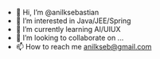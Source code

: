 - 👋 Hi, I’m @anilksebastian
- 👀 I’m interested in Java/JEE/Spring
- 🌱 I’m currently learning AI/UIUX
- 💞️ I’m looking to collaborate on ...
- 📫 How to reach me anilkseb@gmail.com

<!---
anilksebastian/anilksebastian is a ✨ special ✨ repository because its `README.md` (this file) appears on your GitHub profile.
You can click the Preview link to take a look at your changes.
--->

